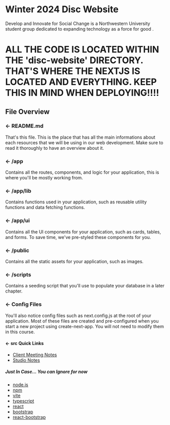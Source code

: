 # Winter 2024 Disc Website
 Develop and Innovate for Social Change is a Northwestern University student group dedicated to expanding technology as a force for good .

# ALL THE CODE IS LOCATED WITHIN THE 'disc-website' DIRECTORY. THAT'S WHERE THE NEXTJS IS LOCATED AND EVERYTHING. KEEP THIS IN MIND WHEN DEPLOYING!!!!


## File Overview

### ← README.md

That's this file. This is the place that has all the main informations about each resources that we will be using in our web development. Make sure to read it thoroughly to have an overview about it.

### ← /app

Contains all the routes, components, and logic for your application, this is where you'll be mostly working from.

### ← /app/lib

Contains functions used in your application, such as reusable utility functions and data fetching functions. 

### ← /app/ui

Contains all the UI components for your application, such as cards, tables, and forms. To save time, we've pre-styled these components for you.

### ← /public

Contains all the static assets for your application, such as images.

### ← /scripts

Contains a seeding script that you'll use to populate your database in a later chapter.

### ← Config Files

You'll also notice config files such as next.config.js at the root of your application. Most of these files are created and pre-configured when you start a new project using create-next-app. You will not need to modify them in this course.

#### ← src Quick Links
- [Client Meeting Notes](https://drive.google.com/drive/folders/1Y7NLyCetIdYKh6GyuIRYefbxCpraJc1J?usp=drive_link)
- [Studio Notes](https://drive.google.com/drive/folders/17BoZwfAexz0P6P5NTU21ppB3VlEWSJaD?usp=drive_link)


##### Just In Case... You can Ignore for now
- [node.js](https://nodejs.org/en)
- [npm](https://www.npmjs.com/)
- [vite](https://vitejs.dev/)
- [typescript](https://www.typescriptlang.org/)
- [react](https://react.dev/)
- [bootstrap](https://getbootstrap.com/)
- [react-bootstrap](https://react-bootstrap.github.io/)
